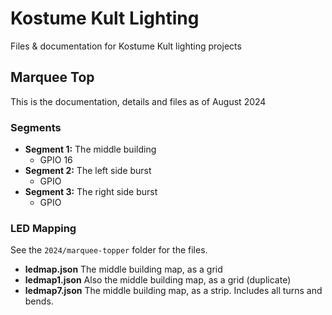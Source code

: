 # Kostume Kult Lighting
Files &amp; documentation for Kostume Kult lighting projects

## Marquee Top

This is the documentation, details and files as of August 2024

### Segments

- **Segment 1:** The middle building
  - GPIO 16
- **Segment 2:** The left side burst
  - GPIO  
- **Segment 3:** The right side burst
  - GPIO  

### LED Mapping

See the `2024/marquee-topper` folder for the files.

- **ledmap.json** The middle building map, as a grid 
- **ledmap1.json** Also the middle building map, as a grid (duplicate)
- **ledmap7.json** The middle building map, as a strip. Includes all turns and bends.

